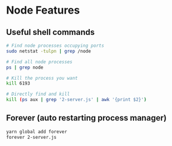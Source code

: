 # Node Features

## Useful shell commands

```sh
# Find node processes occupying ports
sudo netstat -tulpn | grep /node

# Find all node processes
ps | grep node

# Kill the process you want
kill 6193

# Directly find and kill
kill (ps aux | grep '2-server.js' | awk '{print $2}')
```

## Forever (auto restarting process manager)

```sh
yarn global add forever
forever 2-server.js
```
